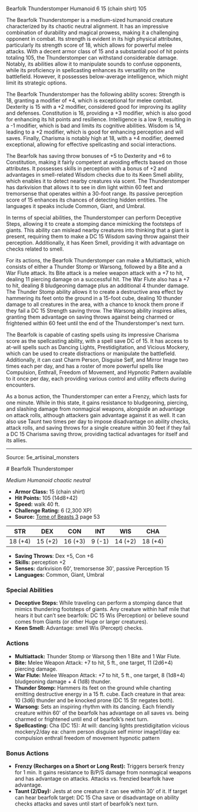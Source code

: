 <MonsterName/>Bearfolk Thunderstomper</MonsterName>
<CreatureType/>Humanoid</CreatureType>
<CR/>6</CR>
<AC/>15 (chain shirt)</AC>
<HP/>105</HP>
<summary>The Bearfolk Thunderstomper is a medium-sized humanoid creature characterized by its chaotic neutral alignment. It has an impressive combination of durability and magical prowess, making it a challenging opponent in combat. Its strength is evident in its high physical attributes, particularly its strength score of 18, which allows for powerful melee attacks. With a decent armor class of 15 and a substantial pool of hit points totaling 105, the Thunderstomper can withstand considerable damage. Notably, its abilities allow it to manipulate sounds to confuse opponents, while its proficiency in spellcasting enhances its versatility on the battlefield. However, it possesses below-average intelligence, which might limit its strategic options.</summary>

<detail>

The Bearfolk Thunderstomper has the following ability scores: Strength is 18, granting a modifier of +4, which is exceptional for melee combat. Dexterity is 15 with a +2 modifier, considered good for improving its agility and defenses. Constitution is 16, providing a +3 modifier, which is also good for enhancing its hit points and resilience. Intelligence is a low 9, resulting in a -1 modifier, which is bad and limits its cognitive abilities. Wisdom is 14, leading to a +2 modifier, which is good for enhancing perception and will saves. Finally, Charisma is notably high at 18, with a +4 modifier, deemed exceptional, allowing for effective spellcasting and social interactions.

The Bearfolk has saving throw bonuses of +5 to Dexterity and +6 to Constitution, making it fairly competent at avoiding effects based on those attributes. It possesses skills in perception with a bonus of +2 and advantages in smell-related Wisdom checks due to its Keen Smell ability, which enables it to detect nearby creatures via scent. The Thunderstomper has darkvision that allows it to see in dim light within 60 feet and tremorsense that operates within a 30-foot range. Its passive perception score of 15 enhances its chances of detecting hidden entities. The languages it speaks include Common, Giant, and Umbral.

In terms of special abilities, the Thunderstomper can perform Deceptive Steps, allowing it to create a stomping dance mimicking the footsteps of giants. This ability can mislead nearby creatures into thinking that a giant is present, requiring them to make a DC 15 Wisdom saving throw against their perception. Additionally, it has Keen Smell, providing it with advantage on checks related to smell.

For its actions, the Bearfolk Thunderstomper can make a Multiattack, which consists of either a Thunder Stomp or Warsong, followed by a Bite and a War Flute attack. Its Bite attack is a melee weapon attack with a +7 to hit, dealing 11 piercing damage on a successful hit. The War Flute also has a +7 to hit, dealing 8 bludgeoning damage plus an additional 4 thunder damage. The Thunder Stomp ability allows it to create a destructive area effect by hammering its feet onto the ground in a 15-foot cube, dealing 10 thunder damage to all creatures in the area, with a chance to knock them prone if they fail a DC 15 Strength saving throw. The Warsong ability inspires allies, granting them advantage on saving throws against being charmed or frightened within 60 feet until the end of the Thunderstomper's next turn.

The Bearfolk is capable of casting spells using its impressive Charisma score as the spellcasting ability, with a spell save DC of 15. It has access to at-will spells such as Dancing Lights, Prestidigitation, and Vicious Mockery, which can be used to create distractions or manipulate the battlefield. Additionally, it can cast Charm Person, Disguise Self, and Mirror Image two times each per day, and has a roster of more powerful spells like Compulsion, Enthrall, Freedom of Movement, and Hypnotic Pattern available to it once per day, each providing various control and utility effects during encounters.

As a bonus action, the Thunderstomper can enter a Frenzy, which lasts for one minute. While in this state, it gains resistance to bludgeoning, piercing, and slashing damage from nonmagical weapons, alongside an advantage on attack rolls, although attackers gain advantage against it as well. It can also use Taunt two times per day to impose disadvantage on ability checks, attack rolls, and saving throws for a single creature within 30 feet if they fail a DC 15 Charisma saving throw, providing tactical advantages for itself and its allies.</detail>



---

Source: 5e_artisinal_monsters

<statblock>
# Bearfolk Thunderstomper

*Medium* *Humanoid* *chaotic neutral*

- **Armor Class:** 15 (chain shirt)
- **Hit Points:** 105 (14d8+42)
- **Speed:** walk 40 ft.
- **Challenge Rating:** 6 (2,300 XP)
- **Source:** [Tome of Beasts 3](https://koboldpress.com/kpstore/product/tome-of-beasts-3-for-5th-edition/) page 53

| STR | DEX | CON | INT | WIS | CHA |
| --- | --- | --- | --- | --- | --- |
| 18 (+4) | 15 (+2) | 16 (+3) | 9 (-1) | 14 (+2) | 18 (+4) |

- **Saving Throws**: Dex +5, Con +6
- **Skills:** perception +2
- **Senses:** darkvision 60', tremorsense 30', passive Perception 15
- **Languages:** Common, Giant, Umbral

### Special Abilities

- **Deceptive Steps:** While traveling can perform a stomping dance that mimics thundering footsteps of giants. Any creature within half mile that hears it but can’t see bearfolk: DC 15 Wis (Perception) or believe sound comes from Giants (or other Huge or larger creatures).
- **Keen Smell:** Advantage: smell Wis (Percept) checks.

### Actions

- **Multiattack:** Thunder Stomp or Warsong then 1 Bite and 1 War Flute.
- **Bite:** Melee Weapon Attack: +7 to hit, 5 ft., one target, 11 (2d6+4) piercing damage.
- **War Flute:** Melee Weapon Attack: +7 to hit, 5 ft., one target, 8 (1d8+4) bludgeoning damage + 4 (1d8) thunder.
- **Thunder Stomp:** Hammers its feet on the ground while chanting emitting destructive energy in a 15 ft. cube. Each creature in that area: 10 (3d6) thunder and be knocked prone (DC 15 Str negates both).
- **Warsong:** Sets an inspiring rhythm with its dancing. Each friendly creature within 60' of the bearfolk has advantage on all saves vs. being charmed or frightened until end of bearfolk’s next turn.
- **Spellcasting:** Cha (DC 15): At will: dancing lights prestidigitation vicious mockery2/day ea: charm person disguise self mirror image1/day ea: compulsion enthrall freedom of movement hypnotic pattern

### Bonus Actions

- **Frenzy (Recharges on a Short or Long Rest):** Triggers berserk frenzy for 1 min. It gains resistance to B/P/S damage from nonmagical weapons and has advantage on attacks. Attacks vs. frenzied bearfolk have advantage.
- **Taunt (2/Day):** Jests at one creature it can see within 30' of it. If target can hear bearfolk target: DC 15 Cha save or disadvantage on ability checks attacks and saves until start of bearfolk’s next turn.


</statblock>



